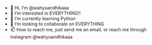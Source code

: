 - 👋 Hi, I’m @wahyuandhikaaa
- 👀 I’m interested in EVERYTHING!!
- 🌱 I’m currently learning Python
- 💞️ I’m looking to collaborate on EVERYTHING
- 📫 How to reach me, just send me an email, or reach me through instagram @wahyuandhikaaa

<!---
wahyuandhikaaa/wahyuandhikaaa is a ✨ special ✨ repository because its `README.md` (this file) appears on your GitHub profile.
You can click the Preview link to take a look at your changes.
--->
